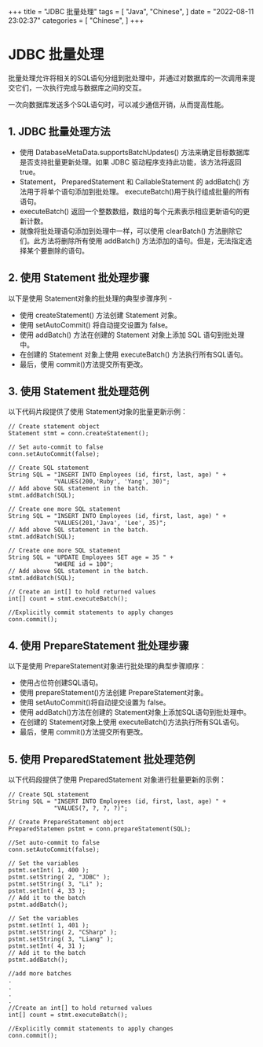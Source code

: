+++
title = "JDBC 批量处理"
tags = [
"Java",
"Chinese",
]
date = "2022-08-11 23:02:37"
categories = [
"Chinese",
]
+++
# JDBC 批量处理

批量处理允许将相关的SQL语句分组到批处理中，并通过对数据库的一次调用来提交它们，一次执行完成与数据库之间的交互。

一次向数据库发送多个SQL语句时，可以减少通信开销，从而提高性能。



## 1\. JDBC 批量处理方法

  * 使用 DatabaseMetaData.supportsBatchUpdates() 方法来确定目标数据库是否支持批量更新处理。如果 JDBC 驱动程序支持此功能，该方法将返回 true。
  * Statement， PreparedStatement 和 CallableStatement 的 addBatch() 方法用于将单个语句添加到批处理。 executeBatch()用于执行组成批量的所有语句。
  * executeBatch() 返回一个整数数组，数组的每个元素表示相应更新语句的更新计数。
  * 就像将批处理语句添加到处理中一样，可以使用 clearBatch() 方法删除它们。此方法将删除所有使用 addBatch() 方法添加的语句。但是，无法指定选择某个要删除的语句。



## 2\. 使用 Statement 批处理步骤

以下是使用 Statement对象的批处理的典型步骤序列 -

  * 使用 createStatement() 方法创建 Statement 对象。
  * 使用 setAutoCommit() 将自动提交设置为 false。
  * 使用 addBatch() 方法在创建的 Statement 对象上添加 SQL 语句到批处理中。
  * 在创建的 Statement 对象上使用 executeBatch() 方法执行所有SQL语句。
  * 最后，使用 commit()方法提交所有更改。



## 3\. 使用 Statement 批处理范例

以下代码片段提供了使用 Statement对象的批量更新示例：

    
    
    // Create statement object
    Statement stmt = conn.createStatement();
    
    // Set auto-commit to false
    conn.setAutoCommit(false);
    
    // Create SQL statement
    String SQL = "INSERT INTO Employees (id, first, last, age) " +
                 "VALUES(200,'Ruby', 'Yang', 30)";
    // Add above SQL statement in the batch.
    stmt.addBatch(SQL);
    
    // Create one more SQL statement
    String SQL = "INSERT INTO Employees (id, first, last, age) " +
                 "VALUES(201,'Java', 'Lee', 35)";
    // Add above SQL statement in the batch.
    stmt.addBatch(SQL);
    
    // Create one more SQL statement
    String SQL = "UPDATE Employees SET age = 35 " +
                 "WHERE id = 100";
    // Add above SQL statement in the batch.
    stmt.addBatch(SQL);
    
    // Create an int[] to hold returned values
    int[] count = stmt.executeBatch();
    
    //Explicitly commit statements to apply changes
    conn.commit();
    



## 4\. 使用 PrepareStatement 批处理步骤

以下是使用 PrepareStatement对象进行批处理的典型步骤顺序：

  * 使用占位符创建SQL语句。
  * 使用 prepareStatement()方法创建 PrepareStatement对象。
  * 使用 setAutoCommit()将自动提交设置为 false。
  * 使用 addBatch()方法在创建的 Statement对象上添加SQL语句到批处理中。
  * 在创建的 Statement对象上使用 executeBatch()方法执行所有SQL语句。
  * 最后，使用 commit()方法提交所有更改。



## 5\. 使用 PreparedStatement 批处理范例

以下代码段提供了使用 PreparedStatement 对象进行批量更新的示例：

    
    
    // Create SQL statement
    String SQL = "INSERT INTO Employees (id, first, last, age) " +
                 "VALUES(?, ?, ?, ?)";
    
    // Create PrepareStatement object
    PreparedStatemen pstmt = conn.prepareStatement(SQL);
    
    //Set auto-commit to false
    conn.setAutoCommit(false);
    
    // Set the variables
    pstmt.setInt( 1, 400 );
    pstmt.setString( 2, "JDBC" );
    pstmt.setString( 3, "Li" );
    pstmt.setInt( 4, 33 );
    // Add it to the batch
    pstmt.addBatch();
    
    // Set the variables
    pstmt.setInt( 1, 401 );
    pstmt.setString( 2, "CSharp" );
    pstmt.setString( 3, "Liang" );
    pstmt.setInt( 4, 31 );
    // Add it to the batch
    pstmt.addBatch();
    
    //add more batches
    .
    .
    .
    .
    //Create an int[] to hold returned values
    int[] count = stmt.executeBatch();
    
    //Explicitly commit statements to apply changes
    conn.commit();
    

